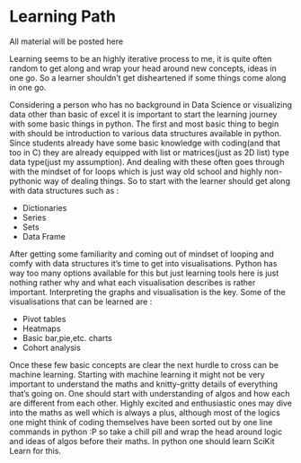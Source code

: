 # Learning Path
All material will be posted here

Learning seems to be an highly iterative process to me, it is quite often random to get along and wrap your head around new concepts, ideas in one go. So a learner shouldn’t get disheartened if some things come along in one go. 

Considering a person who has no background in Data Science or visualizing data other than basic of excel it is important to start the learning journey with some basic things in python. The first and most basic thing to begin with should be introduction to various data structures available in python. Since students already have some basic knowledge with coding(and that too in C) they are already equipped with list or matrices(just as 2D list) type data type(just my assumption). And dealing with these often goes through with the mindset of for loops which is just way old school and highly non-pythonic way of dealing things. So to start with the learner should get along with data structures such as :
- Dictionaries 
- Series
- Sets
- Data Frame 

After getting  some familiarity and coming out of mindset of looping and comfy with data structures it’s time to get into visualisations. Python has way too many options available for this but just learning tools here is just nothing rather why and what each visualisation describes is rather important. Interpreting the graphs and visualisation is the key. Some of the visualisations that can be learned are :
- Pivot tables
- Heatmaps 
- Basic bar,pie,etc. charts 
- Cohort analysis

Once these few basic concepts are clear the next hurdle to cross can be machine learning. Starting with machine learning it might not be very important to understand the maths and knitty-gritty details of everything that’s going on. One should start with understanding of algos and how each are different from each other. Highly excited and enthusiastic ones may dive into the maths as well which is always a plus, although most of the logics one might think of coding themselves have been sorted out by one line commands in python :P so take a chill pill and wrap the head around logic and ideas of algos before their maths. In python one should learn SciKit Learn for this. 
